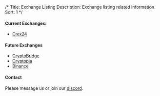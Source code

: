 /*
Title: Exchange Listing
Description: Exchange listing related information.
Sort: 1
*/

#### Current Exchanges:
- [Crex24](https://crex24.com/exchange/SAP-BTC?refid=8kr3mqyhpwzmx5u45q9r)

#### Future Exchanges 
- [CryptoBridge](https://crypto-bridge.org/)
- [Cryptopia](https://www.cryptopia.co.nz/)
- [Binance](https://www.binance.com/)

#### Contact
Please message us or join our [discord](https://discord.gg/KbqeYzU).
